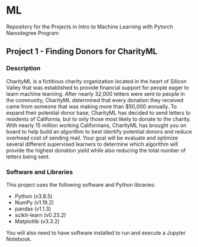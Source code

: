 # ML
Repository for the Projects in Intro to Machine Learning with Pytorch Nanodegree Program

## Project 1 - Finding Donors for CharityML

### Description

CharityML is a fictitious charity organization located in the heart of Silicon Valley that was established to provide financial support for people eager to learn machine learning. After nearly 32,000 letters were sent to people in the community, CharityML determined that every donation they received came from someone that was making more than $50,000 annually. To expand their potential donor base, CharityML has decided to send letters to residents of California, but to only those most likely to donate to the charity. With nearly 15 million working Californians, CharityML has brought you on board to help build an algorithm to best identify potential donors and reduce overhead cost of sending mail. Your goal will be evaluate and optimize several different supervised learners to determine which algorithm will provide the highest donation yield while also reducing the total number of letters being sent.

### Software and Libraries
This project uses the following software and Python libraries:

* Python (v3.8.5)
* NumPy (v1.19.2)
* pandas (v1.1.3)
* scikit-learn (v0.23.2)
* Matplotlib (v3.3.2)

You will also need to have software installed to run and execute a Jupyter Notebook.
